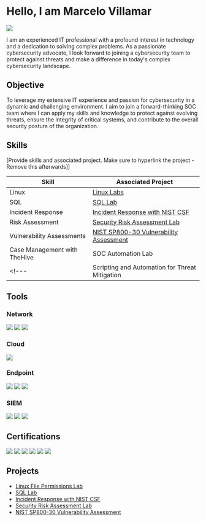 # Hello, I am Marcelo Villamar
<a href="https://www.linkedin.com/in/marcelo-villamar-5abb75186/)"><img src="https://img.shields.io/badge/-LinkedIn-0072b1?&style=for-the-badge&logo=linkedin&logoColor=white" /></a>

I am an experienced IT professional with a profound interest in technology and a dedication to solving complex problems. As a passionate cybersecurity advocate, I look forward to joining a cybersecurity team to protect against threats and make a difference in today's complex cybersecurity landscape.

## Objective

To leverage my extensive IT experience and passion for cybersecurity in a dynamic and challenging environment. I aim to join a forward-thinking SOC team where I can apply my skills and knowledge to protect against evolving threats, ensure the integrity of critical systems, and contribute to the overall security posture of the organization.

## Skills
[Provide skills and associated project. Make sure to hyperlink the project - Remove this afterwards]]

| Skill                                         | Associated Project         |
|-----------------------------------------------|----------------------------|
| Linux          | <a href="https://github.com/MarcVillamar/Linux-Labs">Linux Labs</a>|
| SQL                  | <a href="https://github.com/MarcVillamar/SQL-Lab">SQL Lab</a>|
| Incident Response | <a href="https://github.com/MarcVillamar/Incident-Response-NIST-CSF-Lab">Incident Response with NIST CSF</a>|
| Risk Assessment         | <a href="https://github.com/MarcVillamar/Security-Audit-Lab">Security Risk Assessment Lab</a>|
| Vulnerability Assessments      | <a href="https://github.com/MarcVillamar/Vulnerability-Assessment">NIST SP800-30 Vulnerability Assessment</a>|
| Case Management with TheHive                  | SOC Automation Lab|
<!---| Scripting and Automation for Threat Mitigation | SOC Automation Lab| ---> 

## Tools

### Network
<div>
    <img src="https://img.shields.io/badge/-Wireshark-1679A7?&style=for-the-badge&logo=Wireshark&logoColor=white" />
    <img src="https://img.shields.io/badge/-Suricata-EF3B2D?&style=for-the-badge&logo=Suricata&logoColor=white" />
    <img src="https://img.shields.io/badge/-tcpdump-3776AB?&style=for-the-badge&logo=tcpdump&logoColor=white" />
</div>

### Cloud
<div>
    <img src="https://img.shields.io/badge/-Azure-0089D6?&style=for-the-badge&logo=Microsoft%20Azure&logoColor=white" />
</div>

### Endpoint
<div>
    <img src="https://img.shields.io/badge/-NinjaRMM-0078D7?&style=for-the-badge&logo=NinjaRMM&logoColor=white" />
    <img src="https://img.shields.io/badge/-Microsoft_Defender_for_Endpoint-00A4EF?&style=for-the-badge&logo=Microsoft&logoColor=white" />
    <img src="https://img.shields.io/badge/-Mimecast-005073?&style=for-the-badge&logo=Mimecast&logoColor=white" />

</div>

### SIEM
<div>
    <img src="https://img.shields.io/badge/-Microsoft_Sentinel-0078D4?&style=for-the-badge&logo=Microsoft&logoColor=white" />
    <img src="https://img.shields.io/badge/-Splunk-000000?&style=for-the-badge&logo=Splunk&logoColor=white" />
    <img src="https://img.shields.io/badge/-AlienVault-000000?&style=for-the-badge&logo=AlienVault&logoColor=white" />
</div>

## Certifications
<div>
  <img src="https://img.shields.io/badge/-Security%2B-FF0000?&style=for-the-badge&logo=CompTIA&logoColor=white" />
  <img src="https://img.shields.io/badge/-Cisco%20CCNA-1BA0D7?&style=for-the-badge&logo=Cisco&logoColor=white" />
  <img src="https://img.shields.io/badge/-Azure%20AZ--900-0078D4?&style=for-the-badge&logo=Microsoft%20Azure&logoColor=white" />
  <img src="https://img.shields.io/badge/-Juniper%20JNCIA-009639?&style=for-the-badge&logo=Juniper%20Networks&logoColor=white" />
  <img src="https://img.shields.io/badge/-Google%20Cybersecurity-4285F4?&style=for-the-badge&logo=Google&logoColor=white" />  
  <img src="https://img.shields.io/badge/-Google%20Data%20Analytics-4285F4?&style=for-the-badge&logo=Google&logoColor=white" />


</div>

## Projects
- <a href="https://github.com/MarcVillamar/Linux-Labs">Linux File Permissions Lab</a>
- <a href="https://github.com/MarcVillamar/SQL-Lab">SQL Lab</a>
- <a href="https://github.com/MarcVillamar/Incident-Response-NIST-CSF-Lab">Incident Response with NIST CSF</a>
- <a href="https://github.com/MarcVillamar/Security-Audit-Lab">Security Risk Assessment Lab</a>
- <a href="https://github.com/MarcVillamar/Vulnerability-Assessment">NIST SP800-30 Vulnerability Assessment</a>

<!---
MarcVillamar/MarcVillamar is a ✨ special ✨ repository because its `README.md` (this file) appears on your GitHub profile.
You can click the Preview link to take a look at your changes.
--->
